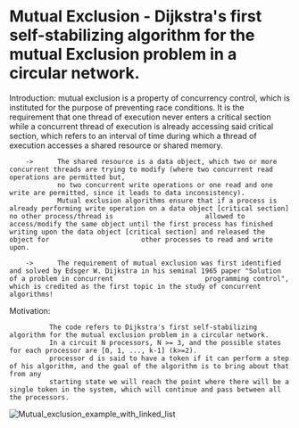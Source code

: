# Mutual Exclusion - Dijkstra's first self-stabilizing algorithm for the mutual Exclusion problem in a circular network.

Introduction:
                mutual exclusion is a property of concurrency control, which is instituted for the purpose of preventing race conditions. 
                It is the requirement that one thread of execution never enters a critical section while a concurrent thread of execution is already accessing said critical                   section, which refers to an interval of time during which a thread of execution accesses a shared resource or shared memory.

        ->      The shared resource is a data object, which two or more concurrent threads are trying to modify (where two concurrent read operations are permitted but, 
                no two concurrent write operations or one read and one write are permitted, since it leads to data inconsistency).
                Mutual exclusion algorithms ensure that if a process is already performing write operation on a data object [critical section] no other process/thread is                       allowed to access/modify the same object until the first process has finished writing upon the data object [critical section] and released the object for                       other processes to read and write upon.

        ->      The requirement of mutual exclusion was first identified and solved by Edsger W. Dijkstra in his seminal 1965 paper "Solution of a problem in concurrent                       programming control", which is credited as the first topic in the study of concurrent algorithms!
              
Motivation:
  
              The code refers to Dijkstra's first self-stabilizing algorithm for the mutual exclusion problem in a circular network.
              In a circuit N processors, N >= 3, and the possible states for each processor are [0, 1, ..., k-1] (k>=2).
              processor d is said to have a token if it can perform a step of his algorithm, and the goal of the algorithm is to bring about that from any
              starting state we will reach the point where there will be a single token in the system, which will continue and pass between all the processors.
              
             
   ![Mutual_exclusion_example_with_linked_list](https://github.com/ibra303/MutualExclusion/assets/94124916/eb38365b-9985-4016-811b-54a807cb29ec)
